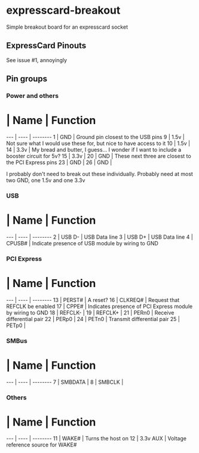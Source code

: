 # expresscard-breakout
Simple breakout board for an expresscard socket


## ExpressCard Pinouts

See issue #1, annoyingly

## Pin groups

### Power and others

 #  | Name | Function
--- | ---- | --------
 1  |  GND | Ground pin closest to the USB pins
 9  | 1.5v | Not sure what I would use these for, but nice to have access to it
10  | 1.5v | 
14  | 3.3v | My bread and butter, I guess... I wonder if I want to include a booster circuit for 5v?
15  | 3.3v | 
20  |  GND | These next three are closest to the PCI Express pins
23  |  GND |
26  |  GND |

I probably don't need to break out these individually. Probably need at most two GND, one 1.5v and one 3.3v

### USB

 #  | Name | Function
--- | ---- | -------- 
 2  | USB D- | USB Data line
 3  | USB D+ | USB Data line
 4  | CPUSB# | Indicate presence of USB module by wiring to GND

### PCI Express

 #  | Name | Function
--- | ---- | --------
 13 | PERST# | A reset?
 16 | CLKREQ# | Request that REFCLK be enabled
 17 | CPPE# | Indicates presence of PCI Express module by wiring to GND
 18 | REFCLK- | 
 19 | REFCLK+ |
 21 | PERn0 | Receive differential pair
 22 | PERp0 |
 24 | PETn0 | Transmit differential pair
 25 | PETp0 |
 
### SMBus

 #  | Name | Function
--- | ---- | --------
 7  | SMBDATA |
 8  | SMBCLK |

### Others

 #  | Name | Function
--- | ---- | --------
 11 | WAKE# | Turns the host on
 12 | 3.3v AUX | Voltage reference source for WAKE#

